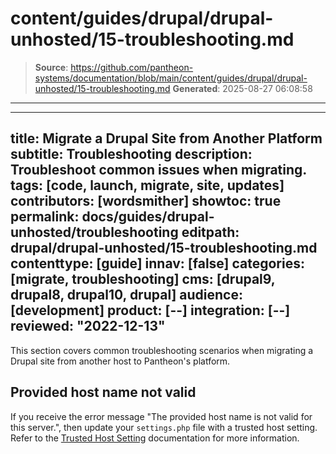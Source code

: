 # content/guides/drupal/drupal-unhosted/15-troubleshooting.md

> **Source**: https://github.com/pantheon-systems/documentation/blob/main/content/guides/drupal/drupal-unhosted/15-troubleshooting.md
> **Generated**: 2025-08-27 06:08:58

---

---
title: Migrate a Drupal Site from Another Platform
subtitle: Troubleshooting
description: Troubleshoot common issues when migrating.
tags: [code, launch, migrate, site, updates]
contributors: [wordsmither]
showtoc: true
permalink: docs/guides/drupal-unhosted/troubleshooting
editpath: drupal/drupal-unhosted/15-troubleshooting.md
contenttype: [guide]
innav: [false]
categories: [migrate, troubleshooting]
cms: [drupal9, drupal8, drupal10, drupal]
audience: [development]
product: [--]
integration: [--]
reviewed: "2022-12-13"
---

This section covers common troubleshooting scenarios when migrating a Drupal site from another host to Pantheon's platform.

## Provided host name not valid

If you receive the error message "The provided host name is not valid for this server.", then update your `settings.php` file with a trusted host setting. Refer to the [Trusted Host Setting](/guides/php/settings-php#trusted-host-setting) documentation for more information.

<Partial file="drupal/troubleshooting-drush.md" />

<Partial file="drupal/troubleshooting-general.md" />

